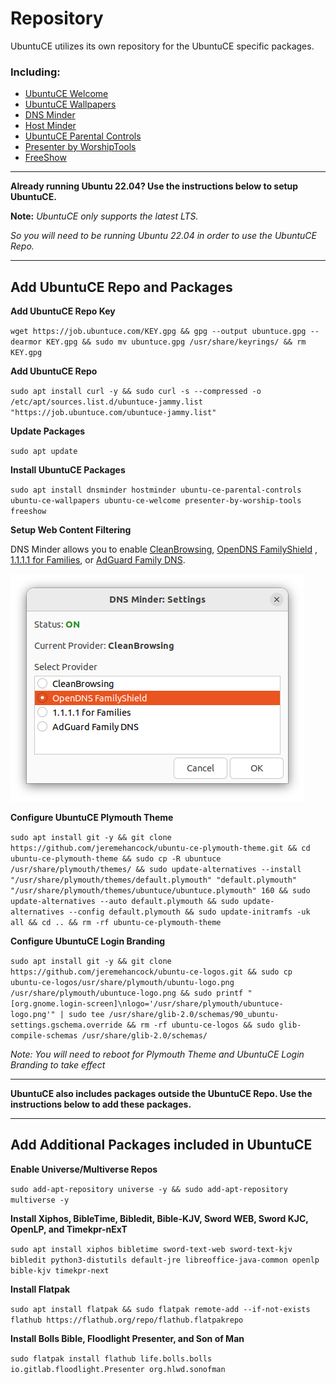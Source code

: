 # Repository

UbuntuCE utilizes its own repository for the UbuntuCE specific packages.

### Including:
- [UbuntuCE Welcome](https://github.com/jeremehancock/ubuntu-ce-welcome#readme)
- [UbuntuCE Wallpapers](https://github.com/jeremehancock/ubuntu-ce-wallpapers#readme)
- [DNS Minder](https://github.com/jeremehancock/dnsminder#readme)
- [Host Minder](https://github.com/jeremehancock/hostminder#readme)
- [UbuntuCE Parental Controls](https://github.com/jeremehancock/ubuntu-ce-parental-controls#readme)
- [Presenter by WorshipTools](https://github.com/jeremehancock/presenter-by-worship-tools#readme)
- [FreeShow](https://freeshow.app)

--- 

**Already running Ubuntu 22.04? Use the instructions below to setup UbuntuCE.**

**Note:** *UbuntuCE only supports the latest LTS.* 

*So you will need to be running Ubuntu 22.04 in order to use the UbuntuCE Repo.*

---

## Add UbuntuCE Repo and Packages

**Add UbuntuCE Repo Key**

`wget https://job.ubuntuce.com/KEY.gpg && gpg --output ubuntuce.gpg --dearmor KEY.gpg && sudo mv ubuntuce.gpg /usr/share/keyrings/ && rm KEY.gpg`

**Add UbuntuCE Repo**

`sudo apt install curl -y && sudo curl -s --compressed -o /etc/apt/sources.list.d/ubuntuce-jammy.list "https://job.ubuntuce.com/ubuntuce-jammy.list"`

**Update Packages**

`sudo apt update`

**Install UbuntuCE Packages**

`sudo apt install dnsminder hostminder ubuntu-ce-parental-controls ubuntu-ce-wallpapers ubuntu-ce-welcome presenter-by-worship-tools freeshow`

**Setup Web Content Filtering**

DNS Minder allows you to enable [CleanBrowsing](https://cleanbrowsing.org/), [OpenDNS FamilyShield](https://www.opendns.com/setupguide/#familyshield) , [1.1.1.1 for Families](https://blog.cloudflare.com/introducing-1-1-1-1-for-families/), or [AdGuard Family DNS](https://adguard-dns.io/en/public-dns.html).

![DNS Minder](https://raw.githubusercontent.com/jeremehancock/docs.ubuntuce.com-content/main/pages/assets/images/dnsminder-job.png)

**Configure UbuntuCE Plymouth Theme**

`sudo apt install git -y && git clone https://github.com/jeremehancock/ubuntu-ce-plymouth-theme.git && cd ubuntu-ce-plymouth-theme && sudo cp -R ubuntuce /usr/share/plymouth/themes/ && sudo update-alternatives --install "/usr/share/plymouth/themes/default.plymouth" "default.plymouth" "/usr/share/plymouth/themes/ubuntuce/ubuntuce.plymouth" 160 && sudo update-alternatives --auto default.plymouth && sudo update-alternatives --config default.plymouth && sudo update-initramfs -uk all && cd .. && rm -rf ubuntu-ce-plymouth-theme`

**Configure UbuntuCE Login Branding**

`sudo apt install git -y && git clone https://github.com/jeremehancock/ubuntu-ce-logos.git && sudo cp ubuntu-ce-logos/usr/share/plymouth/ubuntu-logo.png /usr/share/plymouth/ubuntuce-logo.png && sudo printf "[org.gnome.login-screen]\nlogo='/usr/share/plymouth/ubuntuce-logo.png'" | sudo tee /usr/share/glib-2.0/schemas/90_ubuntu-settings.gschema.override && rm -rf ubuntu-ce-logos && sudo glib-compile-schemas /usr/share/glib-2.0/schemas/`

*Note: You will need to reboot for Plymouth Theme and UbuntuCE Login Branding to take effect*

---

**UbuntuCE also includes packages outside the UbuntuCE Repo. Use the instructions below to add these packages.**

---

## Add Additional Packages included in UbuntuCE

**Enable Universe/Multiverse Repos**

`sudo add-apt-repository universe -y && sudo add-apt-repository multiverse -y`

**Install Xiphos, BibleTime, Bibledit, Bible-KJV, Sword WEB, Sword KJC, OpenLP, and Timekpr-nExT**

`sudo apt install xiphos bibletime sword-text-web sword-text-kjv bibledit python3-distutils default-jre libreoffice-java-common openlp bible-kjv timekpr-next`

**Install Flatpak**

`sudo apt install flatpak && sudo flatpak remote-add --if-not-exists flathub https://flathub.org/repo/flathub.flatpakrepo`

**Install Bolls Bible, Floodlight Presenter, and Son of Man**

`sudo flatpak install flathub life.bolls.bolls io.gitlab.floodlight.Presenter org.hlwd.sonofman`